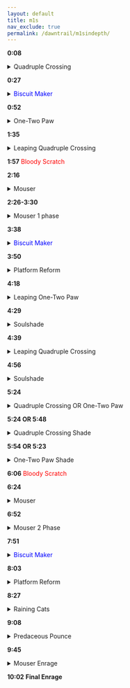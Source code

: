 ```yaml
---
layout: default
title: m1s
nav_exclude: true
permalink: /dawntrail/m1sindepth/
---
```

**0:08**
<details markdown=block> <summary>Quadruple Crossing</summary> Black Cat will target the closest 4 players with a cone aoe twice. the baited cones apply a slashing vuln debuff which will result in death if hit by 2, so the party will have to divide into 2 sets of 4 players to bait. after both sets of cones, she will follow by again sending 2 sets of 4 cone aoes, first where the first set were baited, then where the second set were. simply stand away from where the first set were baited, then move if necessary to avoid the 2nd set.</details>

**0:27**
<details markdown=block> <summary><font color="blue">Biscuit Maker</font></summary> 2 hit tankbuster with vuln.</details>

**0:52**
<details markdown=block> <summary>One-Two Paw</summary> Black Cat which will cleave one half of the arena, then the other, telegraphed by the glowing claws at her sides. she will then spawn 2 clones, who will repeat the same set of cleaves as the boss. this will leave a small pizza slice of the arena safe. start there, then dodge through the boss to the pizza slice on the opposite side. as you dodge to the second safe spot, Black Cat will start casting either quadruple swipe or double swipe, signifying a support/dps pair stack, or a light party stack on healers, respectively.</details>

**1:35**
<details markdown=block> <summary>Leaping Quadruple Crossing</summary> Black Cat will tether left or right, and shortly after will jump to the position tethered and repeat the first mechanic’s baited cleaves. this time, on the second non-targeted cleave, she will repeat either dps/support pairs or light party stacks, whichever was cast during the clones.</details>

**1:57**
<font color="red">Bloody Scratch</font>

**2:16**
<details markdown=block> <summary>Mouser</summary> Black Cat will start indicating aoes on various tiles around the arena. each tile will be hit once, and all but 4 will be hit twice. when a tile is hit once, it cracks, then when hit again, will break and fall, leaving a hole. dodge onto a tile after it gets hit, and make sure you end up on a tile that wont be hit a second time. the final safe tiles will form a zigzag pattern through the middle. 4 tiles will reform whole, leaving either 2 rows or 2 columns safe.</details>

**2:26-3:30**
<details markdown=block><summary>Mouser 1 phase</summary>copycat will spawn an add either north or west, whichever is the end of the safe squares. this add will perform one of 2 attacks, repeated 4 times, on each of either all supports or all dps. each attack will happen twice. one player will be marked with a paw mark over their head to indicate who is being targeted. regardless of which attack the clone is charging, when it hits the targeted player, it will also hit all tiles in a vertical and horizontal line of the player, doing small damage and unsurvivable knockback to anyone hit (you can anti-knockback this if desired). if the add raises her glowing left arm, she will slam down and damage the tile the targeted player is standing on. if the tile was already cracked, it will fall through and the player will die. if the add crouches down and her right arm glows, the targeted player will be knocked into the air and forward one tile’s worth of distance. when that player lands, the tile they land on will be damaged, and will fall through if already cracked.</details>

**3:38**
<details markdown=block><summary><font color="blue">Biscuit Maker</font></summary> 2 hit tankbuster with vuln. </details>

**3:50**
<details markdown=block><summary>Platform Reform</summary>Black Cat will start reforming the outside edge tiles and charging a knockback. this knockback cannot be prevented, but can be cancelled with a movement skill. 4 tiles will be forming faster, a pair each on opposite corners. get knocked into one of those corners, then spread out to resolve the spread aoes on each player after.</details>

**4:18**
<details markdown=block><summary>Leaping One-Two Paw</summary>the boss will tether left or right and start casting one-two paw. she will then jump to where she tethered and perform the telegraphed cleaves.</details>

**4:29**
<details markdown=block><summary>Soulshade</summary>take note of which direction Black Cat just jumped and the order of the cleaves. a clone add will spawn just north or south of center, facing inward. this clone will store the same left/right jump and cleave combo the boss just performed.</details>

**4:39**
<details markdown=block><summary>Leaping Quadruple Crossing</summary> Black Cat will face inward and once again tether left or right to cast Leaping Quadruple Crossing. this is the same 2 sets of 4 baited cones, followed by non-baited cones.</details>

**4:56**
<details markdown=block><summary>Soulshade</summary>take note of which direction she jumped, as she will now spawn another clone that will store the jump/cleave combo she just performed.</details>

**5:24**
<details markdown=block><summary>Quadruple Crossing OR One-Two Paw </summary>the boss will tether to one of the 2 clones, indicating that one will cast it's stored mechanics first. after the first one is finished resolving in it's entirety, the second clone will then resolve it's stored mechanics.</details>

**5:24 OR 5:48**
<details markdown=block><summary>Quadruple Crossing Shade</summary>4 people will get red triangle markers, indicating they will be targeted with point blank spread aoes. this ensures that they cannot be the first set of people to bait cones. the add will jump in the stored direction from earlier, and the 4 people not marked will bait cones(note that these cones originate and are baited from the ADD, not the boss), then the 4 who were originally marked swap in to bait theirs. the 4 not marked originally will get red triangle markers, and their spreads will resolve at the same time as the second non-baited aoe. make sure if you have the red marker to stay away from any other players at the time it resolves.</details>

**5:54 OR 5:23**
<details markdown=block><summary>One-Two Paw Shade</summary>Black Cat will start casting a light party stack line aoe on each healer. the add will jump in the stored direction and cleave perform the left/right cleave combo from earlier. the stacks will resolve at the same time as the first cleave, so start on the safe side, then move across to dodge the second cleave after the stacks go off.</details>

**6:06**
<font color="red">Bloody Scratch</font>

**6:24**
<details markdown=block><summary>Mouser</summary>Black Cat will recenter, and start casting mouser again. this is identical to the first, but the safe spots will be rotated. if it was 2 rows safe first, it will be 2 columns safe now, and vice versa.</details>

**6:52**
<details markdown=block><summary>Mouser 2 Phase</summary>the same add as before will spawn, and will perform the same 4 attacks, this time on the opposite role as before. if it was dps the first time,it will be supports now, and vice versa. this time, however, each time a player is hit by the add, the boss will also cast one of 2 attacks (each one twice, but not necessarily tied to the attacks as the add). overshadow is a full party stack, and splintering nails will hit one player of each role with a cone aoe. you can safely be hit by a cone even if it is not baited on you, but you cannot take 2 cones, and the damage is not shared by the people taking it.</details>

**7:51**
<details markdown=block><summary><font color="blue">Biscuit Maker</font></summary> 2 hit tankbuster with vuln. </details>

**8:03**
<details markdown=block><summary>Platform Reform</summary>the boss will start reforming the outside edge tiles and charging a knockback. this knockback cannot be prevented, but can be cancelled with a movement skill. 4 tiles will be forming faster, a pair each on opposite corners. get knocked into one of those corners, then spread out to resolve the spread aoes on each player after.</details>

**8:27**
<details markdown=block><summary>Raining Cats</summary> 2 tethers will spawn from the boss, which can be intercepted and traded. the tethered players will be hit with a cone aoe and will recieve a slashing resistance down debuff, this will ensure that if they are hit by a second tether aoe, they will die. the closest and furthest player will also each be targeted with a stack aoe. the tether and stack aoes will happen at the same time and will happen 4 times each.</details>

**9:08**
<details markdown=block><summary>Predaceous Pounce</summary>Black Cat will recenter and start indicating large circle aoes with line aoes connecting them. after she finishes casting, these will resolve in sequence, and midway through, the boss will recenter and start casting one-two paw. avoid both the large circles, and the left/right half-room cleaves.</details>

**9:45**
<details markdown=block><summary>Mouser Enrage</summary>this time, she will hit all tiles twice, breaking them all and serving as her enrage.</details>

**10:02**
**Final Enrage**
